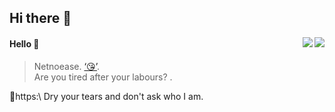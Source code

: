 ## Hi there 👋

<!--
**netnoease/NETNOEASE** is a ✨ _special_ ✨ repository because its `README.md` (this file) appears on your GitHub profile.

Here are some ideas to get you started:

- 🔭 I’m currently working on ...
- 🌱 I’m currently learning ...
- 👯 I’m looking to collaborate on ...
- 🤔 I’m looking for help with ...
- 💬 Ask me about ...
- 📫 How to reach me: ...
- 😄 Pronouns: ...
- ⚡ Fun fact: ...
-->
<a href="https://github.com/limfg#gh-light-mode-only">
  <img align="right" src="https://github-readme-stats-one-mu-82.vercel.app/api?username=limfg&show_icons=true&icon_color=805AD5&text_color=718096&bg_color=ffffff&hide_title=true#gh-light-mode-only" />
</a>

<a href="https://github.com/limfg#gh-dark-mode-only">
  <img align="right" src="https://www.dospy.wang/source/plugin/dsu_paulsign/img/emot/kx.gif" />
</a>

#### Hello 👏

> Netnoease. [‘😘’](https://github.com/netnoease).\
> Are you tired after your labours? .

🔗https:\\ Dry your tears and don't ask who I am.
